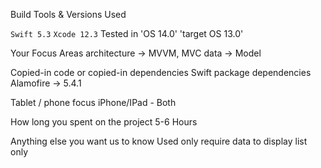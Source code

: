 


Build Tools & Versions Used

`Swift 5.3`
`Xcode 12.3`
Tested in 'OS 14.0'
'target OS 13.0'

Your Focus Areas
architecture -> MVVM, MVC
data -> Model

Copied-in code or copied-in dependencies
Swift package dependencies
Alamofire -> 5.4.1

Tablet / phone focus
iPhone/IPad - Both 


How long you spent on the project
5-6 Hours

Anything else you want us to know
Used only require data to display list only

